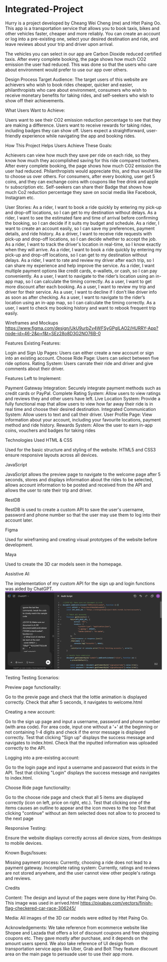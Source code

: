 # Integrated-Project
Hurry is a project developed by Cheang Wei Cheng (me) and Htet Paing Oo. This app is a transportation service that allows you to book taxis, bikes and other vehicles faster, cheaper and more reliably. You can create an account or log into a pre-existing one, select your desired destination and ride, and leave reviews about your trip and driver upon arrival.

The vehicles you can select in our app are Carbon Dioxide reduced certified taxis. After every complete booking, the page shows how much CO2 emission the user had reduced. This was done so that the users who care about environment would prefer to use our app over others.


Design Process
Target Audience: The target users of this website are achievers who wish to book rides cheaper, quicker and easier, philanthropists who care about environment, consumers who wish to receive monetary benefits for taking rides, and self-seekers who wish to show off their achievements.

What Users Want to Achieve:

Users want to see their CO2 emission reduction percentage to see that they are making a difference.
Users want to receive rewards for taking rides, including badges they can show off.
Users expect a straightforward, user-friendly experience while navigating the app and booking rides.

How This Project Helps Users Achieve These Goals:

Achievers can view how much they save per ride on each ride, so they know how much they accomplished saving for this ride compared toothers. After every complete booking, the page shows how much CO2 emission the user had reduced. Philanthropists would appreciate this, and thus would like to choose us over others. For consumers, after every booking, user get 5 coins, and they can exchange coins with coupons like free drink and apple tv subscription etc. Self-seekers can share their Badge that shows how much Co2 reduction percentage they save on social media like Facebook, Instagram etc.

User Stories:
As a rider, I want to book a ride quickly by entering my pick-up and drop-off locations, so I can get to my destination without delays.
As a rider, I want to see the estimated fare and time of arrival before confirming the booking, so I can decide if it suits my budget and schedule.
As a rider, I want to create an account easily, so I can save my preferences, payment details, and ride history.
As a driver, I want to receive ride requests with pick-up and drop-off locations, so I can decide whether to accept the job.
As a rider, I want to track the driver's location in real-time, so I know exactly when they will arrive.
As a rider, I want to book a ride quickly by entering my pick-up and drop-off locations, so I can get to my destination without delays.
As a rider, I want to rate and review my driver after each trip, so I can share my experience and help improve the service.
As a rider, I want multiple payment options like credit cards, e-wallets, or cash, so I can pay conveniently.
As a user, I want to navigate to the rider’s location using an in-app map, so I can calculate the timing correctly.
As a user, I want to get more discount after each booking.
As a user, I want to review my trip and driver for their service.
As a user, I want to decline if I don't like driver info as soon as after checking.
As a user, I want to navigate to the rider’s location using an in-app map, so I can calculate the timing correctly.
As a user, I want to check my booking history and want to rebook frequent trip easily.

Wireframes and Mockups
https://www.figma.com/design/UkU9urbZv4WFSyGPglLAO2/HURRY-App?node-id=46-2&p=f&t=SEz28o8D3G2NO76B-0

Features
Existing Features:

Login and Sign Up Pages: Users can either create a new account or sign into an existing account.
Choose Ride Page: Users can select between five ride options.
Rating System: Users canrate their ride and driver and give comments about their driver.

Features Left to Implement:

Payment Gateway Integration: Securely integrate payment methods such as credit cards or PayPal.
Complete Rating System: Allow users to view ratings and reviews they and other users have left.
Live Location System: Provide a fully functional map that allow users to view how far away their ride is in real time and choose their desired destination.
Integrated Communication System: Allow users to text and call their driver.
User Profile Page: View information about your account, including your favourite locations, payment method and ride history.
Rewards System: Allow the user to earn in-app coins, vouchers and badges for taking rides

Technologies Used
HTML & CSS

Used for the basic structure and styling of the website. HTML5 and CSS3 ensure responsive layouts across all devices.

JavaScript

JavaScript allows the preview page to navigate to the welcome page after 5 seconds, stores and displays information about the rides to be selected, allows account information to be posted and received from the API and allows the user to rate their trip and driver.

RestDB

RestDB is used to create a custom API to save the user's username, password and phone number so that the user may use them to log into their account later.

Figma

Used for wireframing and creating visual prototypes of the website before development.

Maya

Used to create the 3D car models seen in the homepage.

Assistive AI:

The implementation of my custom API for the sign up and login functions was aided by ChatGPT.
![image alt](https://github.com/CheangWeiCheng/Integrated-Project/blob/main/ChatGPT_screenshot.png?raw=true)

Testing
Testing Scenarios:

Preview page functionality:

Go to the previe page and check that the lottie animation is displayed correctly.
Check that after 5 seconds, it navigates to welcome.html

Creating a new account:

Go to the sign up page and input a username, password and phone number (with area code).
For area code, input one without a '+' at the beginning or not containing 1-4 digits and check if the error message is displayed correctly.
Test that clicking "Sign up" displays the success message and navigates to index.html.
Check that the inputted information was uploaded correctly to the API.

Logging into a pre-existing account:

Go to the login page and input a username and password that exists in the API.
Test that clicking "Login" displays the success message and navigates to index.html.

Choose Ride page functionality:

Go to the choose ride page and check that all 5 items are displayed correctly (icon on left, price on right, etc.).
Test that clicking one of the items causes an outline to appear and the icon moves to the top
Test that clicking "continue" without an item selected does not allow to to proceed to the next page

Responsive Testing:

Ensure the website displays correctly across all device sizes, from desktops to mobile devices.

Known Bugs/Issues:

Missing payment process: Currently, choosing a ride does not lead to a payment gateway.
Incomplete rating system: Currently, ratings and reviews are not stored anywhere, and the user cannot view other people's ratings and reviews.

Credits

Content:
The design and layout of the pages were done by Htet Paing Oo.
This image was used in arrived.html https://pixabay.com/vectors/finish-flag-checkered-car-race-306245/

Media:
All images of the 3D car models were edited by Htet Paing Oo.

Acknowledgements:
We take reference from ecommerce website like Shopee and Lazada that offers a lot of discount coupons and free shipping coupons etc. They gave mostly after purchase, and it depends on the amount users spend. We also take reference of UI design from transportation service apps like Uber, Grab and Bolt They feature discount area on the main page to persuade user to use their app more.
